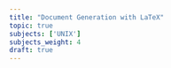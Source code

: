```yaml
---
title: "Document Generation with LaTeX"
topic: true
subjects: ['UNIX']
subjects_weight: 4
draft: true
---
```

